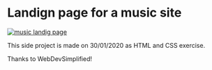 # Landign page for a music site

<a href="https://landing-page-for-music-site.netlify.app">
        <img src="https://img.shields.io/badge/netlify-%23000000.svg?style=for-the-badge&logo=netlify&logoColor=#00C7B7" 
             alt="music landig page">
</a>


This side project is made on 30/01/2020 as HTML and CSS exercise.

Thanks to WebDevSimplified!
